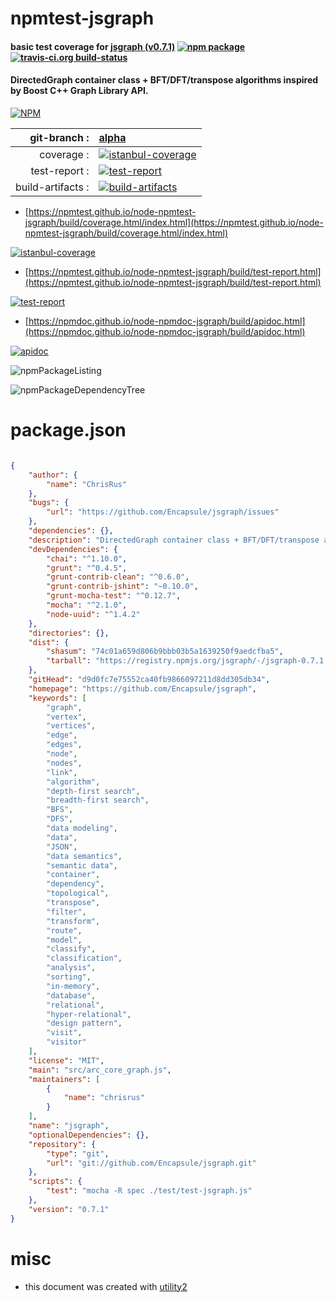 # npmtest-jsgraph

#### basic test coverage for  [jsgraph (v0.7.1)](https://github.com/Encapsule/jsgraph)  [![npm package](https://img.shields.io/npm/v/npmtest-jsgraph.svg?style=flat-square)](https://www.npmjs.org/package/npmtest-jsgraph) [![travis-ci.org build-status](https://api.travis-ci.org/npmtest/node-npmtest-jsgraph.svg)](https://travis-ci.org/npmtest/node-npmtest-jsgraph)

#### DirectedGraph container class + BFT/DFT/transpose algorithms inspired by Boost C++ Graph Library API.

[![NPM](https://nodei.co/npm/jsgraph.png?downloads=true&downloadRank=true&stars=true)](https://www.npmjs.com/package/jsgraph)

| git-branch : | [alpha](https://github.com/npmtest/node-npmtest-jsgraph/tree/alpha)|
|--:|:--|
| coverage : | [![istanbul-coverage](https://npmtest.github.io/node-npmtest-jsgraph/build/coverage.badge.svg)](https://npmtest.github.io/node-npmtest-jsgraph/build/coverage.html/index.html)|
| test-report : | [![test-report](https://npmtest.github.io/node-npmtest-jsgraph/build/test-report.badge.svg)](https://npmtest.github.io/node-npmtest-jsgraph/build/test-report.html)|
| build-artifacts : | [![build-artifacts](https://npmtest.github.io/node-npmtest-jsgraph/glyphicons_144_folder_open.png)](https://github.com/npmtest/node-npmtest-jsgraph/tree/gh-pages/build)|

- [https://npmtest.github.io/node-npmtest-jsgraph/build/coverage.html/index.html](https://npmtest.github.io/node-npmtest-jsgraph/build/coverage.html/index.html)

[![istanbul-coverage](https://npmtest.github.io/node-npmtest-jsgraph/build/screenCapture.buildCi.browser.%252Ftmp%252Fbuild%252Fcoverage.lib.html.png)](https://npmtest.github.io/node-npmtest-jsgraph/build/coverage.html/index.html)

- [https://npmtest.github.io/node-npmtest-jsgraph/build/test-report.html](https://npmtest.github.io/node-npmtest-jsgraph/build/test-report.html)

[![test-report](https://npmtest.github.io/node-npmtest-jsgraph/build/screenCapture.buildCi.browser.%252Ftmp%252Fbuild%252Ftest-report.html.png)](https://npmtest.github.io/node-npmtest-jsgraph/build/test-report.html)

- [https://npmdoc.github.io/node-npmdoc-jsgraph/build/apidoc.html](https://npmdoc.github.io/node-npmdoc-jsgraph/build/apidoc.html)

[![apidoc](https://npmdoc.github.io/node-npmdoc-jsgraph/build/screenCapture.buildCi.browser.%252Ftmp%252Fbuild%252Fapidoc.html.png)](https://npmdoc.github.io/node-npmdoc-jsgraph/build/apidoc.html)

![npmPackageListing](https://npmtest.github.io/node-npmtest-jsgraph/build/screenCapture.npmPackageListing.svg)

![npmPackageDependencyTree](https://npmtest.github.io/node-npmtest-jsgraph/build/screenCapture.npmPackageDependencyTree.svg)



# package.json

```json

{
    "author": {
        "name": "ChrisRus"
    },
    "bugs": {
        "url": "https://github.com/Encapsule/jsgraph/issues"
    },
    "dependencies": {},
    "description": "DirectedGraph container class + BFT/DFT/transpose algorithms inspired by Boost C++ Graph Library API.",
    "devDependencies": {
        "chai": "^1.10.0",
        "grunt": "^0.4.5",
        "grunt-contrib-clean": "^0.6.0",
        "grunt-contrib-jshint": "~0.10.0",
        "grunt-mocha-test": "^0.12.7",
        "mocha": "^2.1.0",
        "node-uuid": "^1.4.2"
    },
    "directories": {},
    "dist": {
        "shasum": "74c01a659d806b9bbb03b5a1639250f9aedcfba5",
        "tarball": "https://registry.npmjs.org/jsgraph/-/jsgraph-0.7.1.tgz"
    },
    "gitHead": "d9d0fc7e75552ca40fb9866097211d8dd305db34",
    "homepage": "https://github.com/Encapsule/jsgraph",
    "keywords": [
        "graph",
        "vertex",
        "vertices",
        "edge",
        "edges",
        "node",
        "nodes",
        "link",
        "algorithm",
        "depth-first search",
        "breadth-first search",
        "BFS",
        "DFS",
        "data modeling",
        "data",
        "JSON",
        "data semantics",
        "semantic data",
        "container",
        "dependency",
        "topological",
        "transpose",
        "filter",
        "transform",
        "route",
        "model",
        "classify",
        "classification",
        "analysis",
        "sorting",
        "in-memory",
        "database",
        "relational",
        "hyper-relational",
        "design pattern",
        "visit",
        "visitor"
    ],
    "license": "MIT",
    "main": "src/arc_core_graph.js",
    "maintainers": [
        {
            "name": "chrisrus"
        }
    ],
    "name": "jsgraph",
    "optionalDependencies": {},
    "repository": {
        "type": "git",
        "url": "git://github.com/Encapsule/jsgraph.git"
    },
    "scripts": {
        "test": "mocha -R spec ./test/test-jsgraph.js"
    },
    "version": "0.7.1"
}
```



# misc
- this document was created with [utility2](https://github.com/kaizhu256/node-utility2)
